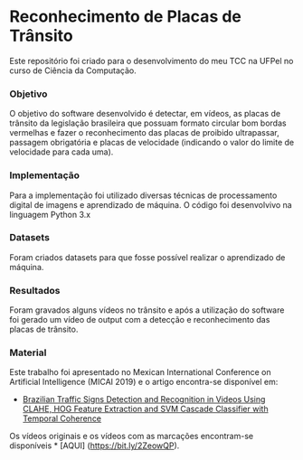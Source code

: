 # Reconhecimento de Placas de Trânsito

Este repositório foi criado para o desenvolvimento do meu TCC na UFPel no curso de Ciência da Computação.

### Objetivo
O objetivo do software desenvolvido é detectar, em vídeos, as placas de trânsito da legislação brasileira que possuam formato circular bom bordas vermelhas
e fazer o reconhecimento das placas de proibido ultrapassar, passagem obrigatória e placas de velocidade (indicando o valor do limite de velocidade para cada uma).

### Implementação
Para a implementação foi utilizado diversas técnicas de processamento digital de imagens e aprendizado de máquina. O código foi desenvolvivo na linguagem Python 3.x

### Datasets
Foram criados datasets para que fosse possível realizar o aprendizado de máquina.   

### Resultados
Foram gravados alguns vídeos no trânsito e após a utilização do software foi gerado um vídeo de output com a detecção e reconhecimento das placas de trânsito.

### Material 
Este trabalho foi apresentado no Mexican International Conference on Artificial Intelligence (MICAI 2019) e o artigo encontra-se disponível em: 
* [Brazilian Traffic Signs Detection and Recognition in Videos Using CLAHE, HOG Feature Extraction and SVM Cascade Classifier with Temporal Coherence](https://link.springer.com/chapter/10.1007/978-3-030-33749-0_47)

Os vídeos originais e os vídeos com as marcações encontram-se disponíveis * [AQUI] (https://bit.ly/2ZeowQP).
